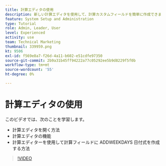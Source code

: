 ```yaml
---
title: 計算エディタの使用
description: 新しい計算エディタを使用して、計算カスタムフィールドを簡単に作成できます。
feature: System Setup and Administration
type: Tutorial
role: Admin, Leader, User
level: Experienced
activity: use
team: Technical Marketing
thumbnail: 339959.png
kt: 9506
exl-id: f569e8a7-f26d-4a11-b602-e51cdfe97350
source-git-commit: 2b9a31b45ff94222a77c05292ee5b9d8229f5f0b
workflow-type: tm+mt
source-wordcount: '55'
ht-degree: 0%

---
```


# 計算エディタの使用

このビデオでは、次のことを学習します。

* 計算エディタを開く方法
* 計算エディタの機能
* 計算エディターを使用して計算フィールドに ADDWEEKDAYS 日付式を作成する方法

>[!VIDEO](https://video.tv.adobe.com/v/339959/?quality=12)
